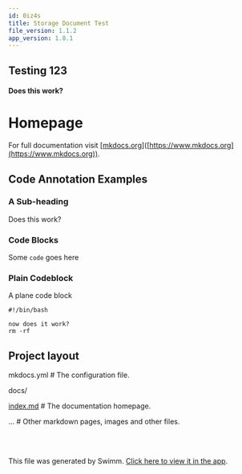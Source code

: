 ```yaml
---
id: 0iz4s
title: Storage Document Test
file_version: 1.1.2
app_version: 1.8.1
---
```


## Testing 123

#### Does this work?

# Homepage

For full documentation visit \[[mkdocs.org](http://mkdocs.org)\]([https://www.mkdocs.org](https://www.mkdocs.org)).

## Code Annotation Examples

### A Sub-heading

Does this work?

### Code Blocks

Some `code` goes here

### Plain Codeblock

A plane code block

```
#!/bin/bash 

now does it work?
rm -rf 
```

## Project layout

mkdocs.yml # The configuration file.

docs/

[index.md](http://index.md) # The documentation homepage.

... # Other markdown pages, images and other files.

<br/>

<br/>

This file was generated by Swimm. [Click here to view it in the app](https://app.swimm.io/repos/Z2l0aHViJTNBJTNBZG9jdW1lbnRhdGlvbi10ZXN0JTNBJTNBVUlENTAx/docs/0iz4s).

